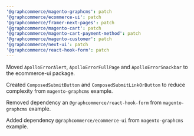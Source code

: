 ```yaml
---
'@graphcommerce/magento-graphcms': patch
'@graphcommerce/ecommerce-ui': patch
'@graphcommerce/framer-next-pages': patch
'@graphcommerce/magento-cart': patch
'@graphcommerce/magento-cart-payment-method': patch
'@graphcommerce/magento-customer': patch
'@graphcommerce/next-ui': patch
'@graphcommerce/react-hook-form': patch
---
```


Moved `ApolloErrorAlert`, `ApolloErrorFullPage` and `ApolloErrorSnackbar` to the
ecommerce-ui package.

Created `ComposedSubmitButton` and `ComposedSubmitLinkOrButton` to reduce
complexity from `magento-graphcms` example.

Removed dependency an `@graphcommerce/react-hook-form` from `magento-graphcms`
example.

Added dependency `@graphcommerce/ecommerce-ui` from `magento-graphcms` example.
